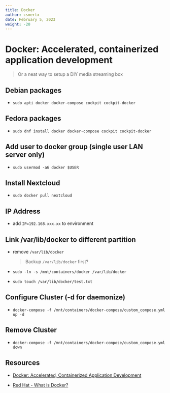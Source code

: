 ```yaml
---
title: Docker
author: csmertx
date: February 5, 2023
weight: -20
---
```


# Docker: Accelerated, containerized application development

> Or a neat way to setup a DIY media streaming box

## Debian packages

- ```sudo apti docker docker-compose cockpit cockpit-docker```

## Fedora packages

- ```sudo dnf install docker docker-compose cockpit cockpit-docker```

## Add user to docker group (single user LAN server only)

- ```sudo usermod -aG docker $USER```

## Install Nextcloud

- ```sudo docker pull nextcloud```

## IP Address

- add ```IP=192.168.xxx.xx``` to environment

## Link /var/lib/docker to different partition

- remove ```/var/lib/docker```

    > Backup ```/var/lib/docker``` first?

- ```sudo -ln -s /mnt/containers/docker /var/lib/docker```

- ```sudo touch /var/lib/docker/test.txt```

## Configure Cluster (-d for daemonize)

- ```docker-compose -f /mnt/containers/docker-compose/custom_compose.yml up -d```

## Remove Cluster

- ```docker-compose -f /mnt/containers/docker-compose/custom_compose.yml down```

## Resources

- [Docker: Accelerated, Containerized Application Development](https://www.docker.com/)

- [Red Hat - What is Docker?](https://www.redhat.com/en/topics/containers/what-is-docker)
